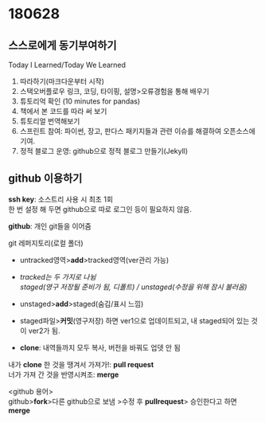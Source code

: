 # 180628
## 스스로에게 동기부여하기
  
Today I Learned/Today We Learned
1. 따라하기(마크다운부터 시작)
2. 스택오버플로우 링크, 코딩, 타이핑, 설명>오류경험을 통해 배우기
3. 튜토리억 확인 (10 minutes for pandas)
4. 책에서 본 코드를 따라 써 보기
5. 튜토리얼 번역해보기
6. 스프린트 참여: 파이썬, 장고, 판다스 패키지들과 관련 이슈를 해결하여 오픈소스에 기여.
7. 정적 블로그 운영: github으로 정적 블로그 만들기(Jekyll)

## github 이용하기
__ssh key__: 소스트리 사용 시 최초 1회  
한 번 설정 해 두면 github으로 따로 로그인 등이 필요하지 않음.


__github__: 개인 git들을 이어줌

git 레퍼지토리(로컬 폴더)  
- untracked영역>__add__>tracked영역(ver관리 가능)  
* *tracked는 두 가지로 나뉨  
staged(영구 저장될 준비가 됨, 디폴트) / unstaged(수정을 위해 잠시 불러옴)*  

- unstaged>__add__>staged(숨김/표시 느낌)

- staged파일>__커밋__(영구저장) 하면 ver1으로 업데이트되고, 내 staged되어 있는 것이 ver2가 됨.  
- __clone__: 내역들까지 모두 복사, 버전을 바꿔도 업뎃 안 됨

내가 __clone__ 한 것을 땡겨서 가져가!: __pull request__  
너가 가져 간 것을 반영시켜조: __merge__

<github 용어>  
github>__fork__>다른 github으로 보냄 >수정 후 __pullrequest__> 승인한다고 하면 __merge__
